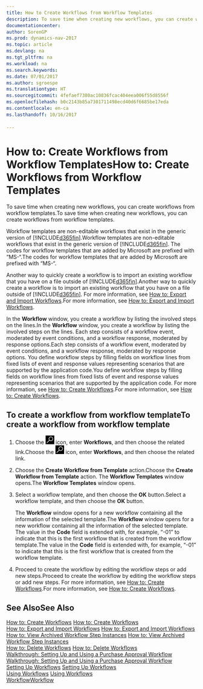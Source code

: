 ```yaml
---
title: How to Create Workflows from Workflow Templates
description: To save time when creating new workflows, you can create workflows from workflow templates.
documentationcenter: 
author: SorenGP
ms.prod: dynamics-nav-2017
ms.topic: article
ms.devlang: na
ms.tgt_pltfrm: na
ms.workload: na
ms.search.keywords: 
ms.date: 07/01/2017
ms.author: sgroespe
ms.translationtype: HT
ms.sourcegitcommit: 4fefaef7380ac10836fcac404eea006f55d8556f
ms.openlocfilehash: b0c2143b85a7301711498ecd40d6f6685be17eda
ms.contentlocale: en-ca
ms.lasthandoff: 10/16/2017

---
```

# <a name="how-to-create-workflows-from-workflow-templates"></a><span data-ttu-id="fb3f2-103">How to: Create Workflows from Workflow Templates</span><span class="sxs-lookup"><span data-stu-id="fb3f2-103">How to: Create Workflows from Workflow Templates</span></span>
<span data-ttu-id="fb3f2-104">To save time when creating new workflows, you can create workflows from workflow templates.</span><span class="sxs-lookup"><span data-stu-id="fb3f2-104">To save time when creating new workflows, you can create workflows from workflow templates.</span></span>  

 <span data-ttu-id="fb3f2-105">Workflow templates are non-editable workflows that exist in the generic version of [!INCLUDE[d365fin](includes/d365fin_md.md)].</span><span class="sxs-lookup"><span data-stu-id="fb3f2-105">Workflow templates are non-editable workflows that exist in the generic version of [!INCLUDE[d365fin](includes/d365fin_md.md)].</span></span> <span data-ttu-id="fb3f2-106">The codes for workflow templates that are added by Microsoft are prefixed with “MS-“.</span><span class="sxs-lookup"><span data-stu-id="fb3f2-106">The codes for workflow templates that are added by Microsoft are prefixed with “MS-“.</span></span>  

 <span data-ttu-id="fb3f2-107">Another way to quickly create a workflow is to import an existing workflow that you have on a file outside of [!INCLUDE[d365fin](includes/d365fin_md.md)].</span><span class="sxs-lookup"><span data-stu-id="fb3f2-107">Another way to quickly create a workflow is to import an existing workflow that you have on a file outside of [!INCLUDE[d365fin](includes/d365fin_md.md)].</span></span> <span data-ttu-id="fb3f2-108">For more information, see [How to: Export and Import Workflows](across-how-to-export-and-import-workflows.md).</span><span class="sxs-lookup"><span data-stu-id="fb3f2-108">For more information, see [How to: Export and Import Workflows](across-how-to-export-and-import-workflows.md).</span></span>  

<span data-ttu-id="fb3f2-109">In the **Workflow** window, you create a workflow by listing the involved steps on the lines.</span><span class="sxs-lookup"><span data-stu-id="fb3f2-109">In the **Workflow** window, you create a workflow by listing the involved steps on the lines.</span></span> <span data-ttu-id="fb3f2-110">Each step consists of a workflow event, moderated by event conditions, and a workflow response, moderated by response options.</span><span class="sxs-lookup"><span data-stu-id="fb3f2-110">Each step consists of a workflow event, moderated by event conditions, and a workflow response, moderated by response options.</span></span> <span data-ttu-id="fb3f2-111">You define workflow steps by filling fields on workflow lines from fixed lists of event and response values representing scenarios that are supported by the application code.</span><span class="sxs-lookup"><span data-stu-id="fb3f2-111">You define workflow steps by filling fields on workflow lines from fixed lists of event and response values representing scenarios that are supported by the application code.</span></span> <span data-ttu-id="fb3f2-112">For more information, see [How to: Create Workflows](across-how-to-create-workflows.md).</span><span class="sxs-lookup"><span data-stu-id="fb3f2-112">For more information, see [How to: Create Workflows](across-how-to-create-workflows.md).</span></span>  

## <a name="to-create-a-workflow-from-workflow-template"></a><span data-ttu-id="fb3f2-113">To create a workflow from workflow template</span><span class="sxs-lookup"><span data-stu-id="fb3f2-113">To create a workflow from workflow template</span></span>  
1.  <span data-ttu-id="fb3f2-114">Choose the ![Search for Page or Report](media/ui-search/search_small.png "Search for Page or Report icon") icon, enter **Workflows**, and then choose the related link.</span><span class="sxs-lookup"><span data-stu-id="fb3f2-114">Choose the ![Search for Page or Report](media/ui-search/search_small.png "Search for Page or Report icon") icon, enter **Workflows**, and then choose the related link.</span></span>  
2.  <span data-ttu-id="fb3f2-115">Choose the **Create Workflow from Template** action.</span><span class="sxs-lookup"><span data-stu-id="fb3f2-115">Choose the **Create Workflow from Template** action.</span></span> <span data-ttu-id="fb3f2-116">The **Workflow Templates** window opens.</span><span class="sxs-lookup"><span data-stu-id="fb3f2-116">The **Workflow Templates** window opens.</span></span>  
3.  <span data-ttu-id="fb3f2-117">Select a workflow template, and then choose the **OK** button.</span><span class="sxs-lookup"><span data-stu-id="fb3f2-117">Select a workflow template, and then choose the **OK** button.</span></span>  

     <span data-ttu-id="fb3f2-118">The **Workflow** window opens for a new workflow containing all the information of the selected template.</span><span class="sxs-lookup"><span data-stu-id="fb3f2-118">The **Workflow** window opens for a new workflow containing all the information of the selected template.</span></span> <span data-ttu-id="fb3f2-119">The value in the **Code** field is extended with, for example, “-01” to indicate that this is the first workflow that is created from the workflow template.</span><span class="sxs-lookup"><span data-stu-id="fb3f2-119">The value in the **Code** field is extended with, for example, “-01” to indicate that this is the first workflow that is created from the workflow template.</span></span>  
4.  <span data-ttu-id="fb3f2-120">Proceed to create the workflow by editing the workflow steps or add new steps.</span><span class="sxs-lookup"><span data-stu-id="fb3f2-120">Proceed to create the workflow by editing the workflow steps or add new steps.</span></span> <span data-ttu-id="fb3f2-121">For more information, see [How to: Create Workflows](across-how-to-create-workflows.md).</span><span class="sxs-lookup"><span data-stu-id="fb3f2-121">For more information, see [How to: Create Workflows](across-how-to-create-workflows.md).</span></span>  

## <a name="see-also"></a><span data-ttu-id="fb3f2-122">See Also</span><span class="sxs-lookup"><span data-stu-id="fb3f2-122">See Also</span></span>  
 <span data-ttu-id="fb3f2-123">[How to: Create Workflows](across-how-to-create-workflows.md) </span><span class="sxs-lookup"><span data-stu-id="fb3f2-123">[How to: Create Workflows](across-how-to-create-workflows.md) </span></span>  
 <span data-ttu-id="fb3f2-124">[How to: Export and Import Workflows](across-how-to-export-and-import-workflows.md) </span><span class="sxs-lookup"><span data-stu-id="fb3f2-124">[How to: Export and Import Workflows](across-how-to-export-and-import-workflows.md) </span></span>  
 <span data-ttu-id="fb3f2-125">[How to: View Archived Workflow Step Instances](across-how-to-view-archived-workflow-step-instances.md) </span><span class="sxs-lookup"><span data-stu-id="fb3f2-125">[How to: View Archived Workflow Step Instances](across-how-to-view-archived-workflow-step-instances.md) </span></span>  
 <span data-ttu-id="fb3f2-126">[How to: Delete Workflows](across-how-to-delete-workflows.md) </span><span class="sxs-lookup"><span data-stu-id="fb3f2-126">[How to: Delete Workflows](across-how-to-delete-workflows.md) </span></span>  
 <span data-ttu-id="fb3f2-127">[Walkthrough: Setting Up and Using a Purchase Approval Workflow](walkthrough-setting-up-and-using-a-purchase-approval-workflow.md) </span><span class="sxs-lookup"><span data-stu-id="fb3f2-127">[Walkthrough: Setting Up and Using a Purchase Approval Workflow](walkthrough-setting-up-and-using-a-purchase-approval-workflow.md) </span></span>  
 <span data-ttu-id="fb3f2-128">[Setting Up Workflows](across-set-up-workflows.md) </span><span class="sxs-lookup"><span data-stu-id="fb3f2-128">[Setting Up Workflows](across-set-up-workflows.md) </span></span>  
 <span data-ttu-id="fb3f2-129">[Using Workflows](across-use-workflows.md) </span><span class="sxs-lookup"><span data-stu-id="fb3f2-129">[Using Workflows](across-use-workflows.md) </span></span>  
 [<span data-ttu-id="fb3f2-130">Workflow</span><span class="sxs-lookup"><span data-stu-id="fb3f2-130">Workflow</span></span>](across-workflow.md)   

